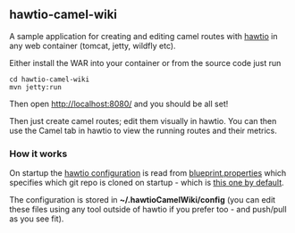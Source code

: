 ## hawtio-camel-wiki

A sample application for creating and editing camel routes with [hawtio](http://hawt.io/) in any web container (tomcat, jetty, wildfly etc).

Either install the WAR into your container or from the source code just run

    cd hawtio-camel-wiki
    mvn jetty:run

Then open [http://localhost:8080/](http://localhost:8080/) and you should be all set!

Then just create camel routes; edit them visually in hawtio. You can then use the Camel tab in hawtio to view the running routes and their metrics.

### How it works

On startup the [hawtio configuration](https://github.com/hawtio/hawtio/blob/master/docs/Configuration.md) is read from [blueprint.properties](https://github.com/hawtio/hawtio-camel-wiki/blob/master/src/main/resources/blueprint.properties) which specifies which git repo is cloned on startup - which is [this one by default](https://github.com/hawtio/hawtio-camel-wiki-config).

The configuration is stored in **~/.hawtioCamelWiki/config** (you can edit these files using any tool outside of hawtio if you prefer too - and push/pull as you see fit).
